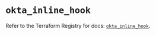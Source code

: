 # `okta_inline_hook`

Refer to the Terraform Registry for docs: [`okta_inline_hook`](https://registry.terraform.io/providers/okta/okta/4.10.0/docs/resources/inline_hook).
